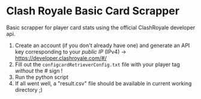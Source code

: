 # Clash Royale Basic Card Scrapper
Basic scrapper for player card stats using the official ClashRoyale developer api.

1. Create an account (if you don't already have one) and generate an API key corresponding to your *public IP* (IPv4) -> https://developer.clashroyale.com/#/
2. Fill out the `configcardRetrieverConfig.txt` file with your player tag *without* the # sign ! 
3. Run the python script 
4. If all went well, a "result.csv" file should be available in current working directory ;) 
